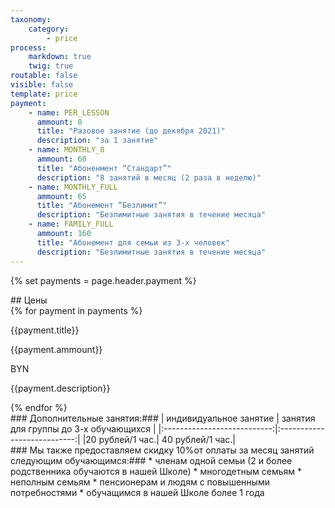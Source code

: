 ```yaml
---
taxonomy:
    category:
        - price
process:
    markdown: true
    twig: true
routable: false
visible: false
template: price
payment:
    - name: PER_LESSON
      ammount: 8
      title: "Разовое занятие (до декября 2021)"
      description: "за 1 занятие"
    - name: MONTHLY_8 
      ammount: 60
      title: "Абоненмент “Стандарт”"
      description: "8 занятий в месяц (2 раза в неделю)"       
    - name: MONTHLY_FULL
      ammount: 65
      title: "Абонемент “Безлимит”"
      description: "Безлимитные занятия в течение месяца"
    - name: FAMILY_FULL
      ammount: 160
      title: "Абонемент для семьи из 3-х человек"
      description: "Безлимитные занятия в течение месяца"
---
```

{% set payments = page.header.payment %}
<section  markdown=1 id="price" class="price row">
## Цены
<div class="price-list">  
  {% for payment in payments %}
  <div class="{{payment.name}} price-item">
    <div class="title">
      <p>{{payment.title}}</p>
    </div>    
    <div class="ammount">
      <div class="symbol"></div>
      <div><p>{{payment.ammount}}</p><span>BYN</span></div>
    </div>
    <div class="description">
      <p>{{payment.description}}</p>
    </div>
  </div>
  {% endfor %}
</div>
<div markdown=1 class="extra-lessons">
### Дополнительные занятия:###
|  индивидуальное занятие     | занятия для группы до 3-х обучающихся |
|:---------------------------:|:---------------------------:|
|<span>20 рублей/1 час</span>.| <span>40 рублей/1 час<span>.|
</div>
<div markdown=1 id="discount" class="discount">
### Мы также предоставляем скидку <span class="fa-stack fa-2x"><i class="fas fas fa-certificate fa-stack-2x"></i><span class="fas fa-stack-1x fa-inverse">10%</span></span>от оплаты за месяц занятий следующим обучающимся:###
* членам одной семьи (2 и более родственника обучаются в нашей Школе)
* многодетным семьям
* неполным семьям
* пенсионерам и людям с повышенными потребностями
* обучащимся в нашей Школе более 1 года
</div>
</section>
